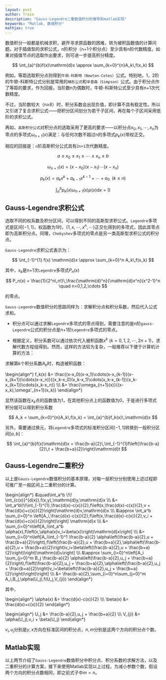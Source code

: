 ```yaml
---
layout: post
author: Train
description: "Gauss-Legendre二重数值积分的推导和matlab实现"
keywords: "Matlab, 数值积分"
mathjax: true
---
```


数值积分一般都是机械求积，避开寻求原函数的困难，转为被积函数值的计算问题。对于插值型的求积公式，n阶积分（n+1个积分点）至少具有n阶代数精度。如果对插值节点的选取作出要求，则可进一步提高积分精度。

$$
\int_{a}^{b}f(x)\mathrm{d}x \approx \sum_{k=0}^{n}A_k\,f(x_k)
$$
 
例如，等距选取积分点则得到`牛顿-科斯特（Newton-Cotes）`公式。特别地，1，2阶的牛顿-科斯特公式分别是常用的`梯形公式`和`辛普森（Simpson）`公式。由于积分点作了等距的要求，作为回报，当阶数n为偶数时，牛顿-科斯特公式至少具有n+1次代数精度。

不过，当阶数较大（n$\ge$8）时，积分系数会出现负值，即计算不具有稳定性。所以又引进了复合求积公式——把积分区间划分为若干子区间，再在每个子区间采用低阶的求积公式。

再如，`高斯积分公式`对积分点的选取采用了更高的要求——以积分点$x_0,x_1,\cdots,x_n$为零点的多项式$\omega_{n+1}(x)$满足：与任何次数不超过n的多项式$p_k(x)$带权正交。

相应的回报是：`n`阶高斯积分公式具有`2n+1`次代数精度。
 

$$
a \le x_0 \le x_1 \le \cdots \le x_n \le b
$$

$$
\omega_{n+1}(x) = (x-x_0)(x-x_1)\cdots(x-x_n)
$$

$$
p_k(x) = a_k x^k + a_{k-1} x^{k-1} + \cdots + a_0 \,\,\,(k \le n)
$$

$$
\int_{a}^{b}p_k(x) \omega_{n+1}(x) \rho(x) \mathrm{d}x = 0
$$


## Gauss-Legendre求积公式

选取不同的权系数及积分区间，可以得到不同的高斯型求积公式。`Legendre`多项式是区间$[-1,1]$，权函数为1时，$\lbrace 1,x,\cdots,x^n,\cdots\rbrace$正交化得到的多项式，因此其零点即为高斯积分点。同理，`Chebyshev`多项式的零点是另一类高斯型求积公式的积分点。

`Gauss-Legendre`求积公式表示为：

$$
\int_{-1}^{1} f(x) \mathrm{d}x \approx \sum_{k=0}^n A_k\,f(x_k)
$$
 
其中，$x_k$是n+1次`Legendre`多项式$P_n(x)$

$$
P_n(x) = \frac{1}{2^n\,n!}\,\frac{\mathrm{d}^n}{\mathrm{d}x^n}(x^2-1)^n \quad n=0,1,2,\cdots
$$

的零点。
 
`Gauss-Legendre`数值积分的思路同样为：求解积分点和积分系数，然后代入公式求和。

* 积分点可以通过求解`Legendre`多项式的零点得到，需要注意的是n阶`gauss-Legendre`公式的积分点是n+1阶`Legendre`多项式的零点。

* 根据定义，积分系数可以通过依次代入被积函数$x^k\,\,(k=0,1,2,\cdots,2n+1)$，求解代数方程组得到。然而，这样的方法较为复杂，一般推荐以下便于计算机计算的方法：

求解第$k$个积分系数$A_k$时，构造被积函数：

\begin{align\*}
f_k(x) &= \frac{(x-x_0)(x-x_1)\cdots(x-x_{k-1})(x-x_{k+1})\cdots(x-x_n)}{(x_k-x_0)(x_k-x_1)\cdots(x_k-x_{k-1})(x_k-x_{k+1})\cdots(x_k-x_n)} \\\\\\
&= \frac{\omega_{n+1}(x)}{(x-x_k)\,\omega'_{n+1}(x_k)}
\end{align\*}

显然该函数在$x_k$点的函数值为1，在其他积分点上的函数值为0，于是进行多项式积分就可以得到积分系数

$$
A_k = \sum_{k=0}^{n}A_k\,f(x_k) = \int_{a}^{b}f_k(x)\,\mathrm{d}x
$$

另外，需要通过换元，将`Legendre`多项式的标准积分区间$[-1,1]$转换到一般积分区间$[a,b]$：

$$
\int_{a}^{b}f(x)\mathrm{d}x = \frac{b-a}{2}\,\int_{-1}^{1}f\left(\frac{b-a}{2}\,t + \frac{b+a}{2}\right)\mathrm{d}t
$$

## Gauss-Legendre二重积分

以上是`Gauss-Legendre`数值积分的基本原理，对每一层积分分别使用上述过程即可推广至一般区间上二重积分的计算。

\begin{align\*}
&\quad\int_a^b \\!\\! \int_{c(x)}^{d(x)}\,f(x,y)\,\mathrm{d}y\,\mathrm{d}x \\\\\\
&= \int_a^b\\!\\!\int_{-1}^{1}\,\frac{d(x)-c(x)}{2}\,f\left(x,\frac{d(x)-c(x)}{2}\,v + \frac{d(x)+c(x)}{2}\right)\mathrm{d}v\,\mathrm{d}x \\\\\\
&\approx \int_a^b \sum_{i=0}^n \left[A_i\,\frac{d(x)-c(x)}{2}\,f\left(x,\frac{d(x)-c(x)}{2}\,v_i + \frac{d(x)+c(x)}{2}\right)\right] \mathrm{d}x \\\\\\
&= \sum_{i=0}^n\left[A_i\int_a^b \alpha(x)\,f\left(x,\alpha(x)v_i+\beta(x)\right)\mathrm{d}x\right] \\\\\\
&= \sum_{i=0}^n\left[A_i\int_{-1}^1 \frac{b-a}{2} \alpha\left(\frac{b-a}{2}\,u + \frac{b+a}{2}\right)\,f\left(\frac{b-a}{2}\,u + \frac{b+a}{2},\alpha\left(\frac{b-a}{2}\,u + \frac{b+a}{2}\right)v_i+\beta\left(\frac{b-a}{2}\,u + \frac{b+a}{2}\right)\right)\mathrm{d}u\right] \\\\\\
&\approx \sum_{i=0}^n\left[A_i \sum_{j=0}^m B_j \frac{b-a}{2} \alpha\left(\frac{b-a}{2}\,u_j + \frac{b+a}{2}\right)\,f\left(\frac{b-a}{2}\,u_j + \frac{b+a}{2},\alpha\left(\frac{b-a}{2}\,u_j + \frac{b+a}{2}\right)v_i+\beta\left(\frac{b-a}{2}\,u_j + \frac{b+a}{2}\right)\right)\right] \\\\\\
&= \frac{b-a}{2}\,\sum_{i=0}^n\sum_{j=0}^m A_i\,B_j\,\alpha(U_j)\,f(U_j,V_{ji})
\end{align\*}

其中，

\begin{align\*}
\alpha(x) &= \frac{d(x)-c(x)}{2} \\\\\\
\beta(x) &= \frac{d(x)+c(x)}{2}
\end{align\*}

\begin{align\*}
U_j &= \frac{b-a}{2}\,u_j + \frac{b+a}{2} \\\\\\
V_{ji} &= \alpha(U_j)\,v_i + \beta(U_j)
\end{align\*}

$v_i, \, u_j$分别是$y,\, x$方向在标准区间的积分点，$n,\,m$分别是这两个方向的积分点个数。

## Matlab实现

以上两节介绍了`Gauss-Legendre`数值积分中积分点、积分系数的求解方法，以及二重积分的计算方案，接下来使用Matlab实现以上过程。为减小参数个数，假设两个方向的积分点数相同，即之前式子中$m=n$。

